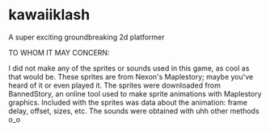 # kawaiiklash
A super exciting groundbreaking 2d platformer

TO WHOM IT MAY CONCERN:

I did not make any of the sprites or sounds used in this game, as cool as that would be. 
These sprites are from Nexon's Maplestory; maybe you've heard of it or even played it.
The sprites were downloaded from BannedStory, an online tool used to make sprite animations with Maplestory graphics.
Included with the sprites was data about the animation: frame delay, offset, sizes, etc.
The sounds were obtained with uhh other methods o_o
